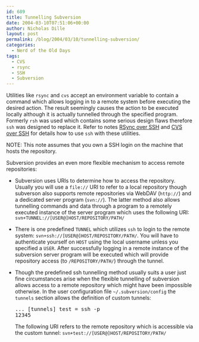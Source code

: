 ```yaml
---
id: 689
title: Tunnelling Subversion
date: 2004-03-10T07:51:06+00:00
author: Nicholas Dille
layout: post
permalink: /blog/2004/03/10/tunnelling-subversion/
categories:
  - Nerd of the Old Days
tags:
  - CVS
  - rsync
  - SSH
  - Subversion
---
```

Utilities like <code class="command">rsync</code> and <code class="command">cvs</code> accept an environment variable to contain a command which allows logging in to a remote system before executing the desired action. The result seemingly causes the action to be executed locally although it is actually tunnelled through the specified program. Formerly <code class="command">rsh</code> was used which contains some serious design flaws therefore <code class="command">ssh</code> was designed to replace it. Refer to notes [RSync over SSH](/blog/2003/09/21/rsync-over-ssh/ "RSync over SSH") and [CVS over SSH](/blog/2003/09/21/nics-stuff-notes-misc-head/ "CVS over SSH") for details how to use <code class="command">ssh</code> with these utilities.

<!--more-->

NOTE: This note assumes that you own a SSH login on the machine that hosts the repository.

Subversion provides an even more flexible mechanism to access remote repositories:

  * Subversion uses URIs to determine how to access the repository. Usually you will use a <code class="command">file://</code> URI to refer to a local repository though subverson also supports remote repositories via WebDAV (<code class="command">http://</code>) and a dedicated server program (<code class="command">svn://</code>). The latter method also allows tunnelling commands and data through a program to a remotely executed instance of the server program which uses the following URI: <code class="command">svn+TUNNEL://[USER@]HOST/REPOSITORY/PATH/</code>

  * There is one predefined <code class="command">TUNNEL</code> which utilizes <code class="command">ssh</code> to login to the remote system: <code class="command">svn+ssh://[USER@]HOST/REPOSITORY/PATH/</code>. You will have to authenticate yourself on <code class="command">HOST</code> using the local username unless you specified a <code class="command">USER</code>. After successfully logging in a remote instance of the subversion server program will be executed which will provide repository access (to <code class="command">/REPOSITORY/PATH/</code>) through the tunnel.

  * Though the predefined ssh tunnelling method usually suits a user just fine circumstances arise when the flexible tunnelling of subversion allows access to a remote repository which might have been impossible otherwise. In the user configuration file <code class="command">~/.subversion/config</code> the <code class="command">tunnels</code> section allows the definition of custom tunnels: <pre class="listing">...
[tunnels]
test = ssh -p 12345</pre>
    
    The following URI refers to the remote repository which is accessible via the custom tunnel: <code class="command">svn+test://[USER@]HOST/REPOSITORY/PATH/</code></li> </ul> </ul>
